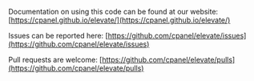 Documentation on using this code can be found at our website: [https://cpanel.github.io/elevate/](https://cpanel.github.io/elevate/)

Issues can be reported here: [https://github.com/cpanel/elevate/issues](https://github.com/cpanel/elevate/issues)

Pull requests are welcome: [https://github.com/cpanel/elevate/pulls](https://github.com/cpanel/elevate/pulls)